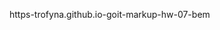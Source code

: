  https-trofyna.github.io-goit-markup-hw-07-bem
<!-- Structure for BEM -->
<!-- 
BLOCK 1 page-header
BLOCK 2  container
BLOCK 3 site-nav (old - не было class)
--------------------Это и есть МИКС.------------------
--В этом месте блок logo стал ещё и элементом  BLOCK 3 site-nav----
  BLOCK 4.0  logo
        ELEM 4__1  logo__text  
             MODIFICATOR  4__1--1   logo__text--black
                            (old:logo-color-black)
             MODIFICATOR  4__1--2    logo__text--white   
                            (old:logo-color-white)
    ELEM 3__1  site-nav__links
                (old:links)
    ELEM 3__2   site-nav__item
             MODIFICATOR  3__2--1   site-nav__item--active
                (old:link-nav-index) in PORTF: link-nav
    ELEM 3__3   site-nav__item
            MODIFICATOR  3__3--1   site-nav__item--active
                (old:link-nav) in PORTF:  link-nav-portfolio
    ELEM 3__4   site-nav__item
                (old:link-nav)


BLOCK 5 auth-nav 
    (old:contacts)
    ELEM 5__1  auth-nav__links
                (old:a-mail)
    ELEM 5__2  auth-nav__img
               (old:icon-envelopehover-svg)
            MODIFICATOR  5__2--1             auth-nav__img--wider
    ELEM 5__3  auth-nav__links
                (old:a-mail)
    ELEM 5__4   auth-nav__img
             (old:icon-mobile-svg)
            MODIFICATOR  5__4--1             auth-nav__img--higher
    

BLOCK 6 hero
    ELEM 6__1  hero__title
                (old:hero-title)
    ELEM 6__2  hero__btn
                 (old:hero-btn)
BLOCK 7 backdrop is-hidden
BLOCK 8 modal
    ELEM 8__1  modal__exit
                ( old:exit)
    ELEM 8__2  modal__btn
                (old: btn-exit-modal)
    ELEM 8__3  modal__img
                (old: close)
        
    ELEM 8__4  modal__form
                 ( old: div> send-to-modal)
                
        BLOCK 9.0 form
                (old:modal-form;
                 js-contact-form;
                  js-speaker-formM)

       ELEM 9__1  form__title
                   ( old: h3> send-to-modal)

3 TIMES (Имя,Телефон,Почта)
        ELEM 9__2  form__field
                   ( old:> label-style-modal)
        ELEM 9__3  form__label
                   ( old:> span-style-modal)
        ELEM 9__4  form__input
                    ( old:> input-style-modal)
        ELEM 9__5  form__img (vector)
                   ( old:>icon-svg-modal)

1 TIMES (Комментарий)
         ELEM 9__6  form__field
                   ( old:> label-style-modal)
        ELEM 9__7  form__label
                   ( old:> span-style-modal)
        ELEM 9__8  form__text
                   ( old:>fback)

1 TIMES (checkbox)
        ELEM 9__6  form__field
                MODIFICATOR  9__6--1        form__field--check
                   ( old:> label-style-check)
        ELEM 9__7  form__input
                MODIFICATOR  9__7--1
                form__input--check     
                   ( old:>checkbox)
        ELEM 9__8  form__img (vector)
                MODIFICATOR  9__8--1
                form__img (vector)--check
                   ( old:>icon-check)

1 TIMES (Условия)
        ELEM 9__9  form__label
                 MODIFICATOR  9__9--1
                form__label--condition     
                  ( old:> span-style-modal-condi)
        ELEM 9__10  form__link
                   ( old:>conditions)
        ELEM 9__11  form__btn
                   ( old:>btn-sendup)
                   
BLOCK 10 section
ELEM 10__1  section__title
                   ( old:> hedden-elem )


                   


        
        


    







 -->



